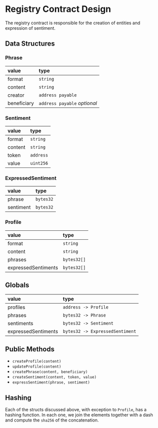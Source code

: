 # Registry Contract Design

The registry contract is responsible for the creation of entities and expression of sentiment.

## Data Structures

### Phrase

| value       | type                         |
|:------------|:-----------------------------|
| format      | `string`                     |
| content     | `string`                     |
| creator     | `address payable`            |
| beneficiary | `address payable` *optional* |

### Sentiment

| value   | type      |
|:--------|:----------|
| format  | `string`  |
| content | `string`  |
| token   | `address` |
| value   | `uint256` |

### ExpressedSentiment

| value     | type      |
|:----------|:----------|
| phrase    | `bytes32` |
| sentiment | `bytes32` |

### Profile

| value               | type        |
|:--------------------|:------------|
| format              | `string`    |
| content             | `string`    |
| phrases             | `bytes32[]` |
| expressedSentiments | `bytes32[]` |

## Globals

| value               | type                            |
|:--------------------|:--------------------------------|
| profiles            | `address -> Profile`            |
| phrases             | `bytes32 -> Phrase`             |
| sentiments          | `bytes32 -> Sentiment`          |
| expressedSentiments | `bytes32 -> ExpressedSentiment` |

## Public Methods

- `createProfile(content)`
- `updateProfile(content)`
- `createPhrase(content, beneficiary)`
- `createSentiment(content, token, value)`
- `expressSentiment(phrase, sentiment)`

## Hashing

Each of the structs discussed above, with exception to `Profile`, has a hashing function. In each one, we join the elements together with a dash and compute the `sha256` of the concatenation.
